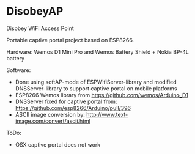 # DisobeyAP
Disobey WiFi Access Point

Portable captive portal project based on ESP8266.

Hardware: Wemos D1 Mini Pro and Wemos Battery Shield + Nokia BP-4L battery

Software:
  - Done using softAP-mode of ESPWifiServer-library and modified DNSServer-library to support captive portal on mobile platforms
  - ESP8266 Wemos library from https://github.com/wemos/Arduino_D1
  - DNSServer fixed for captive portal from: https://github.com/esp8266/Arduino/pull/396
  - ASCII image conversion by: http://www.text-image.com/convert/ascii.html

ToDo:
  - OSX captive portal does not work
